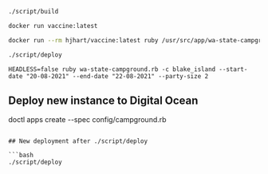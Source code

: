 ```bash
./script/build
```

```bash
docker run vaccine:latest
```

```bash
docker run --rm hjhart/vaccine:latest ruby /usr/src/app/wa-state-campground.rb -c blake_island --start-date "18-06-2021" --end-date "20-06-2021" --party-size 4
```

```bash
./script/deploy
```

```
HEADLESS=false ruby wa-state-campground.rb -c blake_island --start-date "20-08-2021" --end-date "22-08-2021" --party-size 2
```

## Deploy new instance to Digital Ocean

doctl apps create --spec config/campground.rb

````

## New deployment after ./script/deploy

```bash
./script/deploy
````
